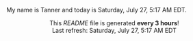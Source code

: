 My name is Tanner and today is Saturday, July 27, 5:17 AM EDT.

<p align="center">This <i>README</i> file is generated <b>every 3 hours</b>!</br>Last refresh: Saturday, July 27, 5:17 AM EDT<br /></p>
